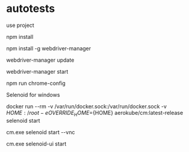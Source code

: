 # autotests
use project

npm install

npm install -g webdriver-manager

webdriver-manager update

webdriver-manager start

npm run chrome-config



Selenoid for windows

docker run --rm -v /var/run/docker.sock:/var/run/docker.sock -v ${HOME}:/root -e OVERRIDE_HOME=${HOME} aerokube/cm:latest-release selenoid start

cm.exe selenoid start --vnc

cm.exe selenoid-ui start
